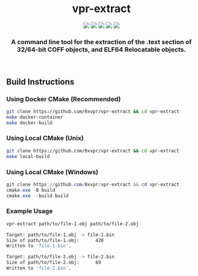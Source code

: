 <h1 align="center">vpr-extract</h1>
<p align="center">
  <img src="https://img.shields.io/badge/Windows--x86__64-supported-green">
  <img src="https://img.shields.io/badge/Windows--x86-supported-green">
  <img src="https://img.shields.io/badge/Linux--x86__64-supported-green">
  <img src="https://img.shields.io/badge/Linux--x86-unsupported-red">
  <a href="https://mit-license.org/">
    <img src="https://img.shields.io/github/license/0xvpr/vpr-extract?style=flat-square">
  </a>
  <br>
  <h3 align="center">A command line tool for the extraction of the .text section of
32/64-bit COFF objects, and ELF64 Relocatable objects.</h3>
  <br>
</p>

## Build Instructions
### Using Docker CMake (Recommended)
```bash
git clone https://github.com/0xvpr/vpr-extract && cd vpr-extract
make docker-container
make docker-build
```
### Using Local CMake (Unix)
```bash
git clone https://github.com/0xvpr/vpr-extract && cd vpr-extract
make local-build
```
### Using Local CMake (Windows)
```powershell
git clone https://github.com/0xvpr/vpr-extract && cd vpr-extract
cmake.exe -B build
cmake.exe --build build
```

### Example Usage
```bash
vpr-extract path/to/file-1.obj path/to/file-2.obj

Target: path/to/file-1.obj -> file-1.bin
Size of path/to/file-1.obj:      420
Written to 'file-1.bin'.

Target: path/to/file-2.obj -> file-2.bin
Size of path/to/file-2.obj:      69
Written to 'file-2.bin'.
```
